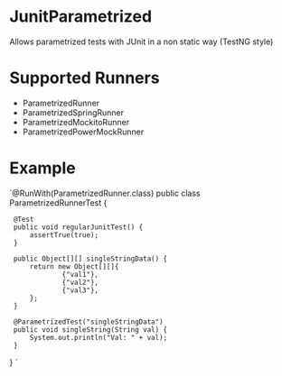 # JunitParametrized
Allows parametrized tests with JUnit in a non static way (TestNG style)

# Supported Runners
- ParametrizedRunner
- ParametrizedSpringRunner
- ParametrizedMockitoRunner
- ParametrizedPowerMockRunner

# Example
`@RunWith(ParametrizedRunner.class)
 public class ParametrizedRunnerTest {
 
     @Test
     public void regularJunitTest() {
         assertTrue(true);
     }
 
     public Object[][] singleStringData() {
         return new Object[][]{
                 {"val1"},
                 {"val2"},
                 {"val3"},
         };
     }
 
     @ParametrizedTest("singleStringData")
     public void singleString(String val) {
         System.out.println("Val: " + val);
     }
 }
`